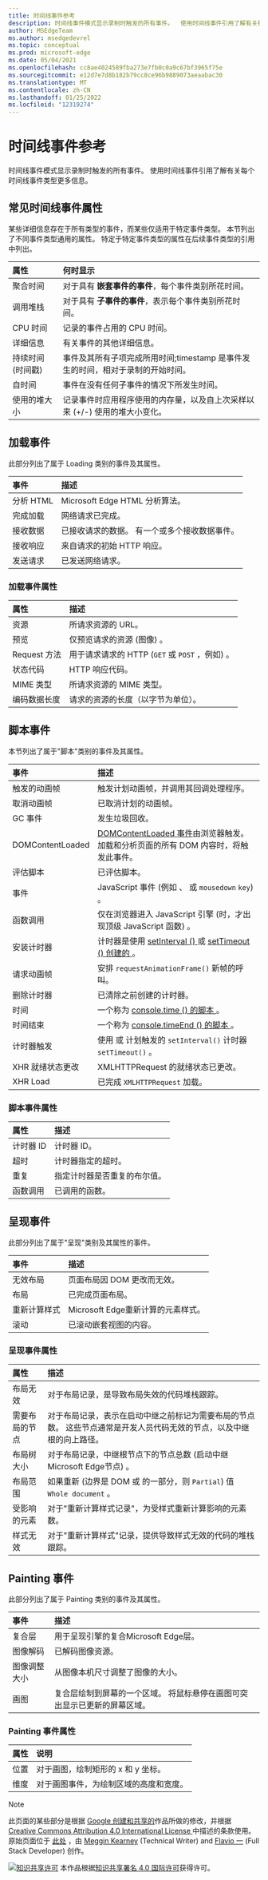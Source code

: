 ```yaml
---
title: 时间线事件参考
description: 时间线事件模式显示录制时触发的所有事件。  使用时间线事件引用了解有关每个时间线事件类型更多信息。
author: MSEdgeTeam
ms.author: msedgedevrel
ms.topic: conceptual
ms.prod: microsoft-edge
ms.date: 05/04/2021
ms.openlocfilehash: cc8ae4024589fba273e7fb0c0a9c67bf3965f75e
ms.sourcegitcommit: e12d7e7d8b182b79cc8ce96b9889073aeaabac30
ms.translationtype: MT
ms.contentlocale: zh-CN
ms.lasthandoff: 01/25/2022
ms.locfileid: "12319274"
---
```

<!-- Copyright Meggin Kearney and Flavio Copes

   Licensed under the Apache License, Version 2.0 (the "License");
   you may not use this file except in compliance with the License.
   You may obtain a copy of the License at

       https://www.apache.org/licenses/LICENSE-2.0

   Unless required by applicable law or agreed to in writing, software
   distributed under the License is distributed on an "AS IS" BASIS,
   WITHOUT WARRANTIES OR CONDITIONS OF ANY KIND, either express or implied.
   See the License for the specific language governing permissions and
   limitations under the License.  -->
# <a name="timeline-event-reference"></a>时间线事件参考

时间线事件模式显示录制时触发的所有事件。  使用时间线事件引用了解有关每个时间线事件类型更多信息。


<!-- ====================================================================== -->
## <a name="common-timeline-event-properties"></a>常见时间线事件属性

某些详细信息存在于所有类型的事件，而某些仅适用于特定事件类型。  本节列出了不同事件类型通用的属性。  特定于特定事件类型的属性在后续事件类型的引用中列出。

| 属性 | 何时显示 |
|:--- |:--- |
| 聚合时间 | 对于具有 **嵌套事件的事件**，每个事件类别所花时间。 |
| 调用堆栈 | 对于具有 **子事件的事件**，表示每个事件类别所花时间。 |
| CPU 时间 | 记录的事件占用的 CPU 时间。 |
| 详细信息 | 有关事件的其他详细信息。 |
| 持续时间 (时间戳)  | 事件及其所有子项完成所用时间;timestamp 是事件发生的时间，相对于录制的开始时间。 |
| 自时间 | 事件在没有任何子事件的情况下所发生时间。 |
| 使用的堆大小 | 记录事件时应用程序使用的内存量，以及自上次采样以来 (+/-) 使用的堆大小变化。 |

<!--todo: add nested and child events (timelinetool) section when available -->


<!-- ====================================================================== -->
## <a name="loading-events"></a>加载事件

此部分列出了属于 Loading 类别的事件及其属性。

| 事件 | 描述 |
|:--- |:--- |
| 分析 HTML |  Microsoft Edge HTML 分析算法。 |
| 完成加载 |  网络请求已完成。 |
| 接收数据 |  已接收请求的数据。  有一个或多个接收数据事件。 |
| 接收响应 |  来自请求的初始 HTTP 响应。 |
| 发送请求 |  已发送网络请求。 |

### <a name="loading-event-properties"></a>加载事件属性

| 属性 | 描述 |
|:--- |:--- |
| 资源 | 所请求资源的 URL。 |
| 预览 | 仅预览请求的资源 (图像) 。 |
| Request 方法 | 用于请求请求的 HTTP (`GET` 或 `POST` ，例如) 。 |
| 状态代码 | HTTP 响应代码。 |
| MIME 类型 | 所请求资源的 MIME 类型。 |
| 编码数据长度 | 请求的资源的长度（以字节为单位）。 |


<!-- ====================================================================== -->
## <a name="scripting-events"></a>脚本事件

本节列出了属于"脚本"类别的事件及其属性。

| 事件 | 描述 |
|:--- |:--- |
| 触发的动画帧 | 触发计划动画帧，并调用其回调处理程序。 |
| 取消动画帧 |  已取消计划的动画帧。 |
| GC 事件 |  发生垃圾回收。 |
| DOMContentLoaded |  [DOMContentLoaded 事件](https://developer.mozilla.org/docs/Web/Events/DOMContentLoaded)由浏览器触发。  加载和分析页面的所有 DOM 内容时，将触发此事件。 |
| 评估脚本 | 已评估脚本。 |
| 事件 | JavaScript 事件 (例如 、 或 `mousedown` `key`) 。 |
| 函数调用 | 仅在浏览器进入 JavaScript 引擎 (时，才出现顶级 JavaScript 函数) 。 |
| 安装计时器 | 计时器是使用 [setInterval () ](https://developer.mozilla.org/docs/Web/API/WindowTimers/setInterval) 或 [setTimeout () 创建的 ](https://developer.mozilla.org/docs/Web/API/WindowTimers/setTimeout)。 |
| 请求动画帧 | 安排 `requestAnimationFrame()` 新帧的呼叫。 |
| 删除计时器 | 已清除之前创建的计时器。 |
| 时间 |  一个称为 [console.time () 的脚本 ](/microsoft-edge/devtools-guide-chromium/console/api#time)。 |
| 时间结束 | 一个称为 [console.timeEnd () 的脚本 ](/microsoft-edge/devtools-guide-chromium/console/api#timeend)。 |
| 计时器触发 | 使用 或 计划触发的 `setInterval()` 计时器 `setTimeout()` 。 |
| XHR 就绪状态更改 | XMLHTTPRequest 的就绪状态已更改。 |
| XHR Load | 已完成 `XMLHTTPRequest` 加载。 |

### <a name="scripting-event-properties"></a>脚本事件属性

| 属性 | 描述 |
|:--- |:--- |
| 计时器 ID | 计时器 ID。 |
| 超时 | 计时器指定的超时。 |
| 重复 | 指定计时器是否重复的布尔值。 |
| 函数调用 | 已调用的函数。 |


<!-- ====================================================================== -->
## <a name="rendering-events"></a>呈现事件

此部分列出了属于"呈现"类别及其属性的事件。

| 事件 | 描述 |
|:--- |:--- |
| 无效布局 | 页面布局因 DOM 更改而无效。 |
| 布局 | 已完成页面布局。 |
| 重新计算样式 | Microsoft Edge重新计算的元素样式。 |
| 滚动 | 已滚动嵌套视图的内容。 |

### <a name="rendering-event-properties"></a>呈现事件属性

| 属性 | 描述 |
|:--- |:--- |
| 布局无效 | 对于布局记录，是导致布局失效的代码堆栈跟踪。 |
| 需要布局的节点 | 对于布局记录，表示在启动中继之前标记为需要布局的节点数。  这些节点通常是开发人员代码无效的节点，以及中继根的向上路径。 |
| 布局树大小 | 对于布局记录，中继根节点下的节点总数 (启动中继Microsoft Edge节点) 。 |
| 布局范围 | 如果重新 (边界是 DOM 或 的一部分，则 `Partial`) 值 `Whole document` 。 |
| 受影响的元素 | 对于"重新计算样式记录"，为受样式重新计算影响的元素数。 |
| 样式无效 | 对于"重新计算样式"记录，提供导致样式无效的代码的堆栈跟踪。 |


<!-- ====================================================================== -->
## <a name="painting-events"></a>Painting 事件

此部分列出了属于 Painting 类别的事件及其属性。

| 事件 | 描述 |
|:--- |:--- |
| 复合层 | 用于呈现引擎的复合Microsoft Edge层。 |
| 图像解码 | 已解码图像资源。 |
| 图像调整大小 | 从图像本机尺寸调整了图像的大小。 |
| 画图 | 复合层绘制到屏幕的一个区域。  将鼠标悬停在画图可突出显示已更新的屏幕区域。 |

### <a name="painting-event-properties"></a>Painting 事件属性

| 属性 | 说明 |
|:--- |:--- |
| 位置 | 对于画图，绘制矩形的 x 和 y 坐标。 |
| 维度 | 对于画图事件，为绘制区域的高度和宽度。 |


<!-- ====================================================================== -->
> [!NOTE]
> 此页面的某些部分是根据 [Google 创建和共享的](https://developers.google.com/terms/site-policies)作品所做的修改，并根据[ Creative Commons Attribution 4.0 International License ](https://creativecommons.org/licenses/by/4.0)中描述的条款使用。
> 原始页面位于 [此处](https://developers.google.com/web/tools/chrome-devtools/evaluate-performance/performance-reference) ，由 [Meggin Kearney](https://developers.google.com/web/resources/contributors#meggin-kearney) (Technical Writer) and [Flavio 一](https://developers.google.com/web/resources/contributors#flavio-copes) (Full Stack Developer) 创作。

[![知识共享许可](https://i.creativecommons.org/l/by/4.0/88x31.png)](https://creativecommons.org/licenses/by/4.0) 本作品根据[知识共享署名 4.0 国际许可](https://creativecommons.org/licenses/by/4.0)获得许可。

